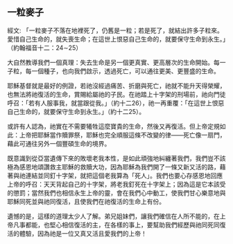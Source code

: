 ## 一粒麥子 ##

經文: 「一粒麥子不落在地裡死了，仍舊是一粒；若是死了，就結出許多子粒來。愛惜自己生命的，就失喪生命；在這世上恨惡自己生命的，就要保守生命到永生。」（約翰福音十二：24∼25）



大自然教導我們一個真理：失去生命是另一個更真實、更高層次的生命開始。每一子粒，每一個種子，也向我們啟示，透過死亡，可以通往更美、更豐盛的生命。

耶穌基督就是最好的例證，若祂沒經過痛苦、折磨與死亡，祂就不能升天得榮耀，也無法將祂復活的生命，賞賜給屬祂的子民。在祂踏上十字架的刑場前，祂向門徒呼召：「若有人服事我，就當跟從我。」（約十二26），祂一再重覆：「在這世上恨惡自己生命的，就要保守生命到永生。」（約十二25）。

或許有人認為，祂實在不需要犧牲這麼寶貴的生命，然後又再復活。但上帝定規如此：上帝把耶穌當作贖罪祭，耶穌也完全順服這條不改變的律——死亡像一扇門，藉此可通往另外一個豐碩生命的境界。

既意識到從亞當遺傳下來的敗壞老我本性，是如此頑強地糾纏著我們，我們豈不該極為感恩地頌讚救主耶穌的救贖大功，因為耶穌為我們開了一條又新又活的路，藉著與祂連結並同釘十字架，就把這個老我算為「死人」。我們也要心存感恩地回應上帝的呼召：天天背起自己的十字架，將老我釘死在十字架上；因為這是它本該受的懲罰；當然我們也相信永生上帝的靈，會在我們心中動工，使我們甘心樂意地與耶穌同死並與祂同復活，且使我們在祂復活的生命上有份。

遺憾的是，這樣的道理太少人了解。弟兄姐妹們，讓我們確信在人所不能的，在上帝凡事都能，也堅心相信復活的主，在各樣的事上，要幫助我們經歷與祂同死同復活的體驗，因為祂是一位又真又活且愛我們的上帝！